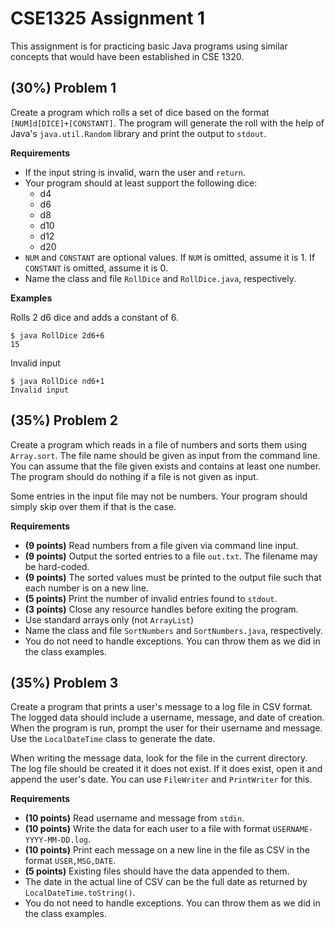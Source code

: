 # CSE1325 Assignment 1

This assignment is for practicing basic Java programs using similar concepts that would have been established in CSE 1320.

## (30%) Problem 1

Create a program which rolls a set of dice based on the format `[NUM]d[DICE]+[CONSTANT]`.
The program will generate the roll with the help of Java's `java.util.Random` library and print the output to `stdout`.

**Requirements**
- If the input string is invalid, warn the user and `return`.
- Your program should at least support the following dice:
    - d4
    - d6
    - d8
    - d10
    - d12
    - d20
- `NUM` and `CONSTANT` are optional values. If `NUM` is omitted, assume it is 1. If `CONSTANT` is omitted, assume it is 0.
- Name the class and file `RollDice` and `RollDice.java`, respectively.

**Examples**

Rolls 2 d6 dice and adds a constant of 6.

```
$ java RollDice 2d6+6
15
```

Invalid input

```
$ java RollDice nd6+1
Invalid input
```

## (35%) Problem 2

Create a program which reads in a file of numbers and sorts them using `Array.sort`.
The file name should be given as input from the command line. You can assume
that the file given exists and contains at least one number. The program should do
nothing if a file is not given as input.

Some entries in the input file may not be numbers.
Your program should simply skip over them if that is the case.

**Requirements**

- **(9 points)** Read numbers from a file given via command line input.
- **(9 points)** Output the sorted entries to a file `out.txt`. The filename may be hard-coded.
- **(9 points)** The sorted values must be printed to the output file such that each number is on a new line.
- **(5 points)** Print the number of invalid entries found to `stdout`.
- **(3 points)** Close any resource handles before exiting the program.
- Use standard arrays only (not `ArrayList`)
- Name the class and file `SortNumbers` and `SortNumbers.java`, respectively.
- You do not need to handle exceptions. You can throw them as we did in the class examples.

## (35%) Problem 3

Create a program that prints a user's message to a log file in CSV format.
The logged data should include a username, message, and date of creation.
When the program is run, prompt the user for their username and message.
Use the `LocalDateTime` class to generate the date.

When writing the message data, look for the file in the current directory.
The log file should be created it it does not exist.
If it does exist, open it and append the user's date.
You can use `FileWriter` and `PrintWriter` for this.

**Requirements**

- **(10 points)** Read username and message from `stdin`.
- **(10 points)** Write the data for each user to a file with format `USERNAME-YYYY-MM-DD.log`.
- **(10 points)** Print each message on a new line in the file as CSV in the format `USER,MSG,DATE`.
- **(5 points)** Existing files should have the data appended to them.
- The date in the actual line of CSV can be the full date as returned by `LocalDateTime.toString()`.
- You do not need to handle exceptions. You can throw them as we did in the class examples.
